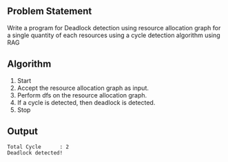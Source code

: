 ## Problem Statement

Write a program for Deadlock detection using resource allocation graph for a single quantity of each resources using a cycle detection algorithm using RAG

## Algorithm

1. Start
2. Accept the resource allocation graph as input.
3. Perform dfs on the resource allocation graph.
4. If a cycle is detected, then deadlock is detected.
5. Stop



## Output

```
Total Cycle      : 2
Deadlock detected!
```
